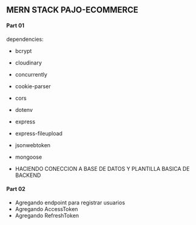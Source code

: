 ## MERN STACK PAJO-ECOMMERCE ##

#### Part 01 ####
dependencies:

* bcrypt
* cloudinary
* concurrently
* cookie-parser
* cors
* dotenv
* express
* express-fileupload
* jsonwebtoken
* mongoose

* HACIENDO CONECCION A BASE DE DATOS Y PLANTILLA BASICA DE BACKEND

#### Part 02 ####
* Agregando endpoint para registrar usuarios
* Agregando AccessToken 
* Agregando RefreshToken